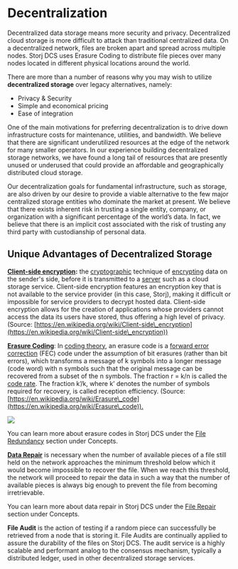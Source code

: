 # Decentralization

Decentralized data storage means more security and privacy. Decentralized cloud storage is more difficult to attack than traditional centralized data. On a decentralized network, files are broken apart and spread across multiple nodes. Storj DCS uses Erasure Coding to distribute file pieces over many nodes located in different physical locations around the world.‌

There are more than a number of reasons why you may wish to utilize **decentralized storage** over legacy alternatives, namely:‌

* Privacy & Security
* Simple and economical pricing
* Ease of integration

One of the main motivations for preferring decentralization is to drive down infrastructure costs for maintenance, utilities, and bandwidth. We believe that there are significant underutilized resources at the edge of the network for many smaller operators. In our experience building decentralized storage networks, we have found a long tail of resources that are presently unused or underused that could provide an affordable and geographically distributed cloud storage.‌

Our decentralization goals for fundamental infrastructure, such as storage, are also driven by our desire to provide a viable alternative to the few major centralized storage entities who dominate the market at present. We believe that there exists inherent risk in trusting a single entity, company, or organization with a significant percentage of the world’s data. In fact, we believe that there is an implicit cost associated with the risk of trusting any third party with custodianship of personal data.‌

## Unique Advantages of Decentralized Storage <a href="#unique-advantages-of-decentralized-storage" id="unique-advantages-of-decentralized-storage"></a>

**​**[**Client-side encryption**](../encryption-key/design-decision-end-to-end-encryption.md)**:** the [cryptographic](https://en.wikipedia.org/wiki/Cryptographic) technique of [encrypting](https://en.wikipedia.org/wiki/Encrypting) data on the sender's side, before it is transmitted to a [server](https://en.wikipedia.org/wiki/Server\_\(computing\)) such as a cloud storage service. Client-side encryption features an encryption key that is not available to the service provider (in this case, Storj), making it difficult or impossible for service providers to decrypt hosted data. Client-side encryption allows for the creation of applications whose providers cannot access the data its users have stored, thus offering a high level of privacy. (Source: [https://en.wikipedia.org/wiki/Client-side\_encryption](https://en.wikipedia.org/wiki/Client-side\_encryption))‌

**​**[**Erasure Coding**](../file-redundancy.md#erasure-codes): In [coding theory](https://en.wikipedia.org/wiki/Coding\_theory), an erasure code is a [forward error correction](https://en.wikipedia.org/wiki/Forward\_error\_correction) (FEC) code under the assumption of bit erasures (rather than bit errors), which transforms a message of k symbols into a longer message (code word) with n symbols such that the original message can be recovered from a subset of the n symbols. The fraction r = k/n is called the [code rate](https://en.wikipedia.org/wiki/Code\_rate). The fraction k’/k, where k’ denotes the number of symbols required for recovery, is called reception efficiency. (Source: [https://en.wikipedia.org/wiki/Erasure\_code](https://en.wikipedia.org/wiki/Erasure\_code)).​‌

![](https://blobscdn.gitbook.com/v0/b/gitbook-28427.appspot.com/o/assets%2F-LmlDzFHYn9g\_f2QxmPe%2F-Lpjn-NupBtD30G5zoEX%2F-Lpjn-pSDVMU-GpmzsMQ%2Fimage.png?alt=media\&token=bc231e70-39d6-4ed1-b3e7-771acf8076da)

You can learn more about erasure codes in Storj DCS under the [File Redundancy](../file-redundancy.md) section under Concepts.‌

**​**[**Data Repair**](../file-repair.md) is necessary when the number of available pieces of a file still held on the network approaches the minimum threshold below which it would become impossible to recover the file. When we reach this threshold, the network will proceed to repair the data in such a way that the number of available pieces is always big enough to prevent the file from becoming irretrievable.‌

You can learn more about data repair in Storj DCS under the [File Repair](../file-repair.md) section under Concepts.‌

**​File Audit** is the action of testing if a random piece can successfully be retrieved from a node that is storing it. File Audits are continually applied to assure the durability of the files on Storj DCS.‌ The audit service is a highly scalable and performant analog to the consensus mechanism, typically a distributed ledger, used in other decentralized storage services.

**​**
